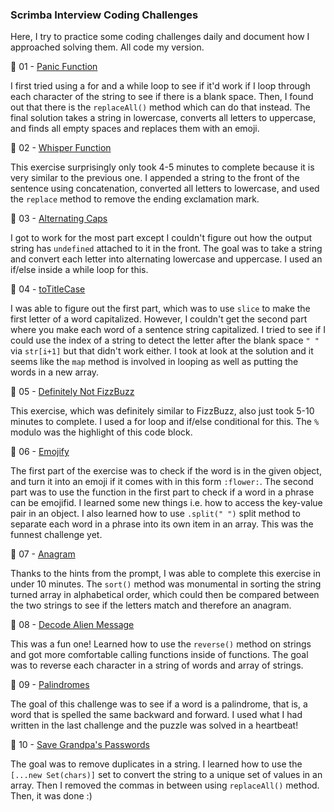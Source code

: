 ### Scrimba Interview Coding Challenges 

Here, I try to practice some coding challenges daily and document how I approached solving them. All code my version. 

🌼 01 - [Panic Function](https://github.com/ivavay/scrimba-interview-challenges/tree/main/01_panic-function)

I first tried using a for and a while loop to see if it'd work if I loop through each character of the string to see if there is a blank space. Then, I found out that there is the ```replaceAll()``` method which can do that instead. The final solution takes a string in lowercase, converts all letters to uppercase, and finds all empty spaces and replaces them with an emoji. 

🌼 02 - [Whisper Function](https://github.com/ivavay/scrimba-interview-challenges/tree/main/02_whisper-function) 

This exercise surprisingly only took 4-5 minutes to complete because it is very similar to the previous one. I appended a string to the front of the sentence using concatenation, converted all letters to lowercase, and used the ```replace``` method to remove the ending exclamation mark.

🌼 03 - [Alternating Caps](https://github.com/ivavay/scrimba-interview-challenges/tree/main/03_alternating-caps)

I got to work for the most part except I couldn't figure out how the output string has ```undefined``` attached to it in the front. The goal was to take a string and convert each letter into alternating lowercase and uppercase. I used an if/else inside a while loop for this. 

🌼 04 - [toTitleCase](https://github.com/ivavay/scrimba-interview-challenges/tree/main/04_toTitleCase)

I was able to figure out the first part, which was to use ```slice``` to make the first letter of a word capitalized. However, I couldn't get the second part where you make each word of a sentence string capitalized. I tried to see if I could use the index of a string to detect the letter after the blank space ```" "``` via ```str[i+1]``` but that didn't work either. I took at look at the solution and it seems like the ```map``` method is involved in looping as well as putting the words in a new array. 

🌼 05 - [Definitely Not FizzBuzz](https://github.com/ivavay/scrimba-interview-challenges/tree/main/05_definitely-not-fizzbuzz)

This exercise, which was definitely similar to FizzBuzz, also just took 5-10 minutes to complete. I used a for loop and if/else conditional for this. The ```%``` modulo was the highlight of this code block. 

🌼 06 - [Emojify](https://github.com/ivavay/scrimba-interview-challenges/tree/main/06_emojify)

The first part of the exercise was to check if the word is in the given object, and turn it into an emoji if it comes with in this form ```:flower:```. The second part was to use the function in the first part to check if a word in a phrase can be emojifid. I learned some new things i.e. how to access the key-value pair in an object. I also learned how to use ```.split(" ")``` split method to separate each word in a phrase into its own item in an array. This was the funnest challenge yet. 

🌼 07 - [Anagram](https://github.com/ivavay/scrimba-interview-challenges/tree/main/07_anagram)

Thanks to the hints from the prompt, I was able to complete this exercise in under 10 minutes. The ```sort()``` method was monumental in sorting the string turned array in alphabetical order, which could then be compared between the two strings to see if the letters match and therefore an anagram. 

🌼 08 - [Decode Alien Message](https://github.com/ivavay/scrimba-interview-challenges/tree/main/08_decode-alien-message)

This was a fun one! Learned how to use the ```reverse()``` method on strings and got more comfortable calling functions inside of functions. The goal was to reverse each character in a string of words and array of strings. 

🌼 09 - [Palindromes](https://github.com/ivavay/scrimba-interview-challenges/tree/main/09_palindromes)

The goal of this challenge was to see if a word is a palindrome, that is, a word that is spelled the same backward and forward. I used what I had written in the last challenge and the puzzle was solved in a heartbeat! 

🌼 10 - [Save Grandpa's Passwords](https://github.com/ivavay/scrimba-interview-challenges/tree/main/10_save-grandpa's-passwords)

The goal was to remove duplicates in a string. I learned how to use the ```[...new Set(chars)]``` set to convert the string to a unique set of values in an array. Then I removed the commas in between using ```replaceAll()``` method. Then, it was done :)  

